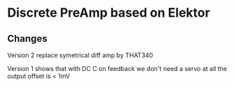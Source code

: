 # Discrete PreAmp based on Elektor

## Changes
Version 2 replace symetrical diff amp by THAT340

Version 1 shows that with DC C on feedback we don't need a servo at all the output
offset is < 1mV
